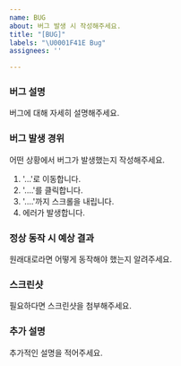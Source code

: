 ```yaml
---
name: BUG
about: 버그 발생 시 작성해주세요.
title: "[BUG]"
labels: "\U0001F41E Bug"
assignees: ''

---
```


### 버그 설명
버그에 대해 자세히 설명해주세요.

### 버그 발생 경위
어떤 상황에서 버그가 발생했는지 작성해주세요.
1. '...'로 이동합니다.
2. '....'를 클릭합니다.
3. '....'까지 스크롤을 내립니다.
4. 에러가 발생합니다.

### 정상 동작 시 예상 결과
원래대로라면 어떻게 동작해야 했는지 알려주세요.

### 스크린샷
필요하다면 스크린샷을 첨부해주세요.

### 추가 설명
추가적인 설명을 적어주세요.